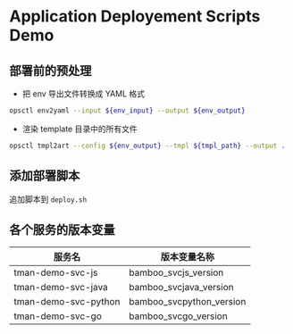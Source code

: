 # Application Deployement Scripts Demo

## 部署前的预处理

- 把 env 导出文件转换成 YAML 格式

```bash
opsctl env2yaml --input ${env_input} --output ${env_output}
```

- 渲染 template 目录中的所有文件

```bash
opsctl tmpl2art --config ${env_output} --tmpl ${tmpl_path} --output .
```

## 添加部署脚本

追加脚本到 `deploy.sh` 

## 各个服务的版本变量

服务名 | 版本变量名称 
----|----
tman-demo-svc-js     | bamboo_svcjs_version
tman-demo-svc-java   | bamboo_svcjava_version
tman-demo-svc-python | bamboo_svcpython_version
tman-demo-svc-go     | bamboo_svcgo_version
